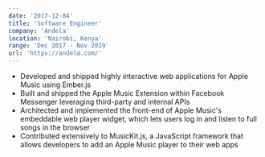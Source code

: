 ```yaml
---
date: '2017-12-04'
title: 'Software Engineer'
company: 'Andela'
location: 'Nairobi, Kenya'
range: 'Dec 2017 - Nov 2019'
url: 'https://andela.com/'
---
```


- Developed and shipped highly interactive web applications for Apple Music using Ember.js
- Built and shipped the Apple Music Extension within Facebook Messenger leveraging third-party and internal APIs
- Architected and implemented the front-end of Apple Music's embeddable web player widget, which lets users log in and listen to full songs in the browser
- Contributed extensively to MusicKit.js, a JavaScript framework that allows developers to add an Apple Music player to their web apps
